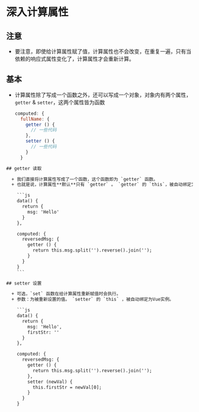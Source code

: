 # 深入计算属性

## 注意

*   要注意，即使给计算属性赋了值，计算属性也不会改变，在重复一遍，只有当依赖的响应式属性变化了，计算属性才会重新计算。

## 基本

*   计算属性除了写成一个函数之外，还可以写成一个对象，对象内有两个属性，`getter` & `setter`，这两个属性皆为函数

    ```javascript
    computed: {
      fullName: {
        getter () {
          // 一些代码
        },
        setter () {
          // 一些代码
        }
      }
    ```

````html
## getter 读取

  + 我们直接将计算属性写成了一个函数，这个函数即为 `getter` 函数。
  + 也就是说，计算属性**默认**只有 `getter` 。 `getter` 的 `this`，被自动绑定为Vue实例。

    ```js
    data() {
      return {
        msg: 'Hello'
      }
    },

    computed: {
      reversedMsg: {
        getter () {
          return this.msg.split('').reverse().join('');
        }
      }
    }
    ```

## setter 设置

  + 可选，`set` 函数在给计算属性重新赋值时会执行。
  + 参数：为被重新设置的值。 `setter` 的 `this` ，被自动绑定为Vue实例。

    ```js
    data() {
      return {
        msg: 'Hello',
        firstStr: ''
      }
    },

    computed: {
      reversedMsg: {
        getter () {
          return this.msg.split('').reverse().join('');
        },
        setter (newVal) {
          this.firstStr = newVal[0];
        }
      }
    }
````
